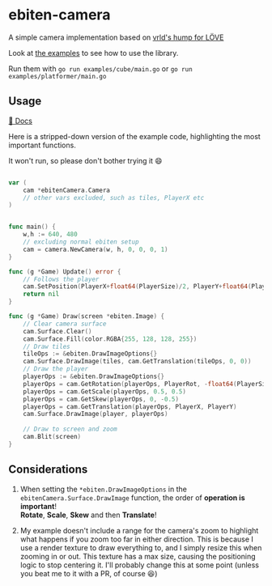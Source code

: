 # ebiten-camera

A simple camera implementation based on [vrld's hump for LÖVE](https://github.com/vrld/hump)

Look at [the examples](https://github.com/melonfunction/ebiten-camera/tree/master/examples) to see how to use the library.

Run them with `go run examples/cube/main.go` or `go run examples/platformer/main.go`

## Usage 

[📖 Docs](https://pkg.go.dev/github.com/melonfunction/ebiten-camera)

Here is a stripped-down version of the example code, highlighting the most important functions. 

It won't run, so please don't bother trying it 😄

```go

var (
    cam *ebitenCamera.Camera
    // other vars excluded, such as tiles, PlayerX etc
)


func main() {
    w,h := 640, 480
    // excluding normal ebiten setup
    cam = camera.NewCamera(w, h, 0, 0, 0, 1)
}

func (g *Game) Update() error {
    // Follows the player
    cam.SetPosition(PlayerX+float64(PlayerSize)/2, PlayerY+float64(PlayerSize)/2)
    return nil
}

func (g *Game) Draw(screen *ebiten.Image) {
    // Clear camera surface
    cam.Surface.Clear()
    cam.Surface.Fill(color.RGBA{255, 128, 128, 255})
    // Draw tiles
    tileOps := &ebiten.DrawImageOptions{}
    cam.Surface.DrawImage(tiles, cam.GetTranslation(tileOps, 0, 0))
    // Draw the player
    playerOps := &ebiten.DrawImageOptions{}
    playerOps = cam.GetRotation(playerOps, PlayerRot, -float64(PlayerSize)/2, -float64(PlayerSize)/2)
    playerOps = cam.GetScale(playerOps, 0.5, 0.5)
    playerOps = cam.GetSkew(playerOps, 0, -0.5)
    playerOps = cam.GetTranslation(playerOps, PlayerX, PlayerY)
    cam.Surface.DrawImage(player, playerOps)
    
    // Draw to screen and zoom
    cam.Blit(screen)
}
```
## Considerations 

1) When setting the `*ebiten.DrawImageOptions` in the `ebitenCamera.Surface.DrawImage` function, the order of **operation is 
important**!  
**Rotate**, **Scale**, **Skew** and then **Translate**!

2) My example doesn't include a range for the camera's zoom to highlight what happens if you zoom too far in either direction. This is because I use a render texture to draw everything to, and I simply resize this when zooming in or out. This texture has a max size, causing the positioning logic to stop centering it. I'll probably change this at some point (unless you beat me to it with a PR, of course 😆)
